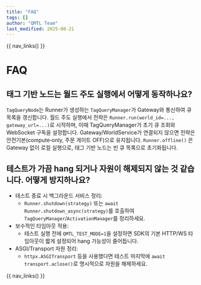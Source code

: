 ```yaml
---
title: "FAQ"
tags: []
author: "QMTL Team"
last_modified: 2025-08-21
---
```


{{ nav_links() }}

# FAQ

## 태그 기반 노드는 월드 주도 실행에서 어떻게 동작하나요?

`TagQueryNode`는 Runner가 생성하는 `TagQueryManager`가 Gateway와 통신하여 큐 목록을 갱신합니다. 월드 주도 실행에서 전략은 `Runner.run(world_id=..., gateway_url=...)`로 시작하며, 이때 TagQueryManager가 초기 큐 조회와 WebSocket 구독을 설정합니다. Gateway/WorldService가 연결되지 않으면 전략은 안전기본(compute‑only, 주문 게이트 OFF)으로 유지됩니다. `Runner.offline()` 은 Gateway 없이 로컬 실행으로, 태그 기반 노드는 빈 큐 목록으로 초기화됩니다.

## 테스트가 가끔 hang 되거나 자원이 해제되지 않는 것 같습니다. 어떻게 방지하나요?

- 테스트 종료 시 백그라운드 서비스 정리:
  - `Runner.shutdown(strategy)` 또는 `await Runner.shutdown_async(strategy)`를 호출하여 `TagQueryManager`/`ActivationManager`를 정리하세요.
- 보수적인 타임아웃 적용:
  - 테스트 실행 전에 `QMTL_TEST_MODE=1`을 설정하면 SDK의 기본 HTTP/WS 타임아웃이 짧게 설정되어 hang 가능성이 줄어듭니다.
- ASGI/Transport 자원 정리:
  - `httpx.ASGITransport` 등을 사용했다면 테스트 마지막에 `await transport.aclose()`로 명시적으로 자원을 해제하세요.

{{ nav_links() }}
